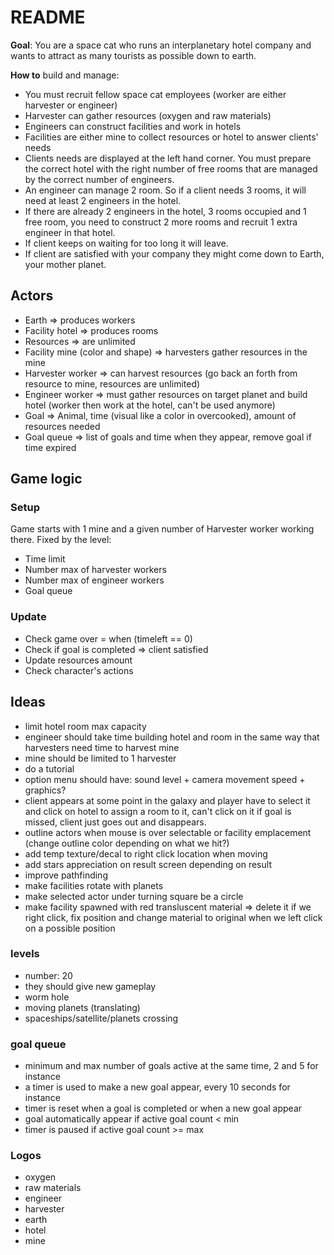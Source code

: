 # README

**Goal**: You are a space cat who runs an interplanetary hotel company and wants to attract as many tourists as possible down to earth.

**How to** build and manage:
- You must recruit fellow space cat employees (worker are either harvester or engineer)
- Harvester can gather resources (oxygen and raw materials)
- Engineers can construct facilities and work in hotels
- Facilities are either mine to collect resources or hotel to answer clients' needs
- Clients needs are displayed at the left hand corner. You must prepare the correct hotel with the right number of free rooms that are managed by the correct number of engineers.
- An engineer can manage 2 room. So if a client needs 3 rooms, it will need at least 2 engineers in the hotel.
- If there are already 2 engineers in the hotel, 3 rooms occupied and 1 free room, you need to construct 2 more rooms and recruit 1 extra engineer in that hotel.
- If client keeps on waiting for too long it will leave.
- If client are satisfied with your company they might come down to Earth, your mother planet.

## Actors

- Earth => produces workers
- Facility hotel => produces rooms
- Resources => are unlimited
- Facility mine (color and shape) => harvesters gather resources in the mine
- Harvester worker => can harvest resources (go back an forth from resource to mine, resources are unlimited)
- Engineer worker => must gather resources on target planet and build hotel (worker then work at the hotel, can't be used anymore)
- Goal => Animal, time (visual like a color in overcooked), amount of resources needed
- Goal queue => list of goals and time when they appear, remove goal if time expired

## Game logic

### Setup
Game starts with 1 mine and a given number of Harvester worker working there.
Fixed by the level:
- Time limit
- Number max of harvester workers
- Number max of engineer workers
- Goal queue

### Update

- Check game over = when (timeleft == 0)
- Check if goal is completed => client satisfied
- Update resources amount
- Check character's actions

## Ideas

- limit hotel room max capacity
- engineer should take time building hotel and room in the same way that harvesters need time to harvest mine
- mine should be limited to 1 harvester
- do a tutorial
- option menu should have: sound level + camera movement speed + graphics?
- client appears at some point in the galaxy and player have to select it and click on hotel to assign a room to it, can't click on it if goal is missed, client just goes out and disappears.
- outline actors when mouse is over selectable or facility emplacement (change outline color depending on what we hit?)
- add temp texture/decal to right click location when moving
- add stars appreciation on result screen depending on result
- improve pathfinding
- make facilities rotate with planets
- make selected actor under turning square be a circle
- make facility spawned with red transluscent material => delete it if we right click, fix position and change material to original when we left click on a possible position


### levels
- number: 20
- they should give new gameplay
- worm hole
- moving planets (translating)
- spaceships/satellite/planets crossing

### goal queue
- minimum and max number of goals active at the same time, 2 and 5 for instance
- a timer is used to make a new goal appear, every 10 seconds for instance
- timer is reset when a goal is completed or when a new goal appear
- goal automatically appear if active goal count < min
- timer is paused if active goal count >= max

### Logos
- oxygen
- raw materials
- engineer
- harvester
- earth
- hotel
- mine
